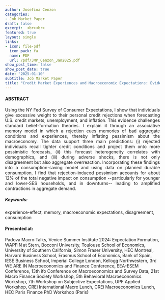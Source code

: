 ```yaml
---
author: Josefina Cenzon
categories: 
- Job Market Paper
draft: false
excerpt:  <br><br>
featured: true
layout: single
links:
- icon: file-pdf
  icon_pack: fa
  name: PDF
  url: /pdf/JMP_Cenzon_Jan2025.pdf
show_post_time: false
show_post_date: true
date: "2025-01-10"
subtitle: Job Market Paper
title: "Credit Market Experiences and Macroeconomic Expectations: Evidence and Theory"
---
```


<!--
- icon: window-maximize
  icon_pack: far
  name: Slides
  url: https://github.com/apreshill/bakeoff
-->

<!-- ##### Short summary -->

#### ABSTRACT

<p style='text-align: justify;'> 
Using the NY Fed Survey of Consumer Expectations, I show that individuals give excessive weight to their personal credit rejections when forecasting U.S. credit markets, unemployment, and inflation. This evidence challenges standard belief-formation theories. I explain it through an associative memory model in which a rejection cues memories of bad aggregate conditions and experiences, thereby inflating pessimism about the macroeconomy. The data support three main predictions: (i) rejected individuals recall tighter credit conditions and project them onto more pessimistic forecasts, (ii) this forecast heterogeneity correlates with demographics, and (iii) during adverse shocks, there is not only disagreement but also aggregate overreaction. Incorporating these findings into a consumption-saving model and using data on planned durable consumption, I find that rejection-induced pessimism accounts for about 12% of the total negative impact on consumption --particularly for younger and lower-SES households, and in downturns-- leading to amplified contractions in aggregate demand.


</p>

##### _Keywords:_

experience-effect, memory, macroeconomic expectations, disagreement, consumption

<p style='text-align: justify;'> 

#### Presented at: 

Padova Macro Talks, Venice Summer Institute 2024: Expectation Formation, WAPFIN at Stern, Bocconi University, Toulouse School of Economics, University of Southern California, Simon Fraser University, HEC Montreal, Harvard Business School, Erasmus School of Economics, Bank of Spain, IESE Business School, Imperial College London, Kellogg Northwestern, 3rd WE ARE IN Macroeconomics and Finance Conference, EEA-ESEM Conference, 13th ifo Conference on Macroeconomics and Survey Data, 21st Macro Finance Society Workshop, 5th Behavioral Macroeconomics Workshop, 7th Workshop on Subjective Expectations, UPF Applied Workshop, CREi International Macro Lunch, CREi Macroeconomics Lunch, HEC Paris Finance PhD Workshop (Paris)
</p>